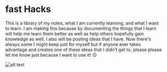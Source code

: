 fast Hacks
==========

This is a library of my notes, what I am currently learning, and what I want to learn.  I am making this because by documenting the things that I learn will help me learn them better as well as help others hopefully gain knowledge as well.  I also will be posting ideas that I have.  Now there's always some I might keep just for myself but if anyone ever takes advantage and creates one of these ideas that I didn't get to, please please let me know just because I want to use it! :D

![alt text][github]

[github]: https://github.com/alex-cory/fasthacks/blob/master/dotfiles/dotfiles.png "fast hacks"
